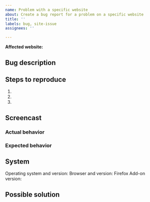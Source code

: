 ```yaml
---
name: Problem with a specific website
about: Create a bug report for a problem on a specific website
title: ''
labels: bug, site-issue
assignees: ''

---
```


**Affected website:** 

## Bug description
<!-- A short summary of the issue. You can also explain how it affected you or explain some background of the story. -->

## Steps to reproduce
<!-- Describe what steps you did/can do to reproduce the problem. Also mention if it is not always reproducible. If applicable, add screenshots to help explain your problem. -->

1. 
2. 
3. 

## Screencast
<!-- If you can record your steps that lead to the problem, please include a screencast (video of the steps) or, at least, a screenshot. -->

### Actual behavior
<!-- The behavior you experienced. -->

### Expected behavior
<!-- A clear and concise description of what you expected to happen. -->

## System
<!-- Add some information about your system. You can omit values if you think they are really not necessary. -->

Operating system and version: 
Browser and version: Firefox 
Add-on version: 

## Possible solution
<!-- Add references to other issues/docs/websites here or look into the code to find the potential causes of the problem or how to fix it. Omit this, if you don't know what to write here. -->
